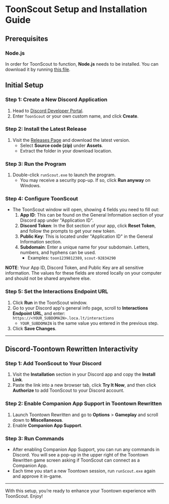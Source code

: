 # ToonScout Setup and Installation Guide

## Prerequisites

### Node.js

In order for ToonScout to function, **Node.js** needs to be installed. You can download it by running
[this file](https://nodejs.org/dist/v20.17.0/node-v20.17.0-x64.msi).

## Initial Setup

### Step 1: Create a New Discord Application

1. Head to [Discord Developer Portal](https://discord.com/developers/applications?new_application=true).
2. Enter `ToonScout` or your own custom name, and click **Create**.

### Step 2: Install the Latest Release

1. Visit the [Releases Page](https://github.com/erin-miller/toonScout/releases) and download the latest version.
   - Select **Source code (zip)** under **Assets**.
   - Extract the folder in your download location.

### Step 3: Run the Program

1. Double-click `runScout.exe` to launch the program.
   - You may receive a security pop-up. If so, click **Run anyway** on Windows.

### Step 4: Configure ToonScout

- The ToonScout window will open, showing 4 fields you need to fill out:
  1. **App ID**: This can be found on the General Information section of your Discord app under "Application ID".
  2. **Discord Token**: In the Bot section of your app, click **Reset Token**, and follow the prompts to get your new token.
  3. **Public Key**: This is located under "Application ID" in the General Information section.
  4. **Subdomain**: Enter a unique name for your subdomain. Letters, numbers, and hyphens can be used.
     - Examples: `toon1239812389`, `scout-92834290`

**NOTE**: Your App ID, Discord Token, and Public Key are all sensitive information. The values for these fields are stored locally on your computer and should not be shared anywhere else.

### Step 5: Set the Interactions Endpoint URL

1. Click **Run** in the ToonScout window.
2. Go to your Discord app's general info page, scroll to **Interactions Endpoint URL**, and enter:  
   `https://<YOUR_SUBDOMAIN>.loca.lt/interactions`
   - `YOUR_SUBDOMAIN` is the same value you entered in the previous step.
3. Click **Save Changes**.

---

## Discord-Toontown Rewritten Interactivity

### Step 1: Add ToonScout to Your Discord

1. Visit the **Installation** section in your Discord app and copy the **Install Link**.
2. Paste the link into a new browser tab, click **Try It Now**, and then click **Authorize** to add ToonScout to your Discord account.

### Step 2: Enable Companion App Support in Toontown Rewritten

1. Launch Toontown Rewritten and go to **Options** > **Gameplay** and scroll down to **Miscellaneous**.
2. Enable **Companion App Support**.

### Step 3: Run Commands

- After enabling Companion App Support, you can run any commands in Discord. You will see a pop-up in the upper right of the Toontown Rewritten game screen asking if ToonScout can connect as a Companion App.
- Each time you start a new Toontown session, run `runScout.exe` again and approve it in-game.

---

With this setup, you’re ready to enhance your Toontown experience with ToonScout. Enjoy!
